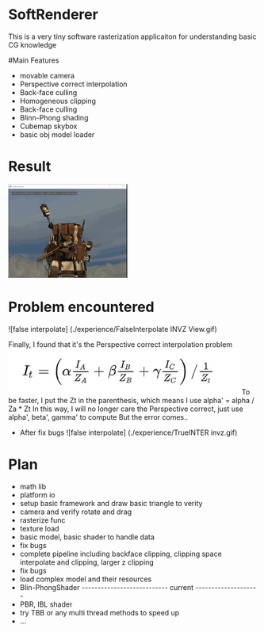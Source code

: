 # SoftRenderer
This is a very tiny software rasterization applicaiton for understanding basic CG knowledge 

 #Main Features
 - movable camera
 - Perspective correct interpolation
 - Back-face culling
 - Homogeneous clipping
 - Back-face culling
 - Blinn-Phong shading
 - Cubemap skybox
 - basic obj model loader

 # Result
![result](./experience/result.gif)

 # Problem encountered
![false interpolate] (./experience/FalseInterpolate INVZ View.gif)

Finally, I found that it's the Perspective correct interpolation problem
![Interpolation](./experience/Interpolation.jpg)
 To be faster, I put the Zt in the parenthesis, which means I use alpha' = alpha / Za * Zt 
 In this way, I will no longer care the Perspective correct, just use alpha', beta', gamma' to compute
But the error comes..

 - After fix bugs
![false interpolate] (./experience/TrueINTER invz.gif)

# Plan
 - math lib
 - platform io
 - setup basic framework and draw basic triangle to verity
 - camera and verify rotate and drag
 - rasterize func
 - texture load
 - basic model, basic shader to handle data
 - fix bugs
 - complete pipeline including backface clipping, clipping space interpolate and clipping, larger z clipping    
 - fix bugs
 - load complex model and their resources
 - Blin-PhongShader
--------------------------- current --------------------
 - PBR, IBL shader
 - try TBB or any multi thread methods to speed up
 - ...